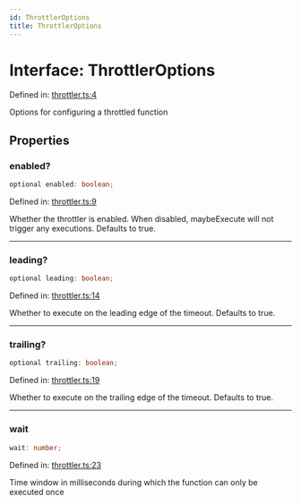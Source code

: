 ```yaml
---
id: ThrottlerOptions
title: ThrottlerOptions
---
```


<!-- DO NOT EDIT: this page is autogenerated from the type comments -->

# Interface: ThrottlerOptions

Defined in: [throttler.ts:4](https://github.com/TanStack/pacer/blob/main/packages/pacer/src/throttler.ts#L4)

Options for configuring a throttled function

## Properties

### enabled?

```ts
optional enabled: boolean;
```

Defined in: [throttler.ts:9](https://github.com/TanStack/pacer/blob/main/packages/pacer/src/throttler.ts#L9)

Whether the throttler is enabled. When disabled, maybeExecute will not trigger any executions.
Defaults to true.

***

### leading?

```ts
optional leading: boolean;
```

Defined in: [throttler.ts:14](https://github.com/TanStack/pacer/blob/main/packages/pacer/src/throttler.ts#L14)

Whether to execute on the leading edge of the timeout.
Defaults to true.

***

### trailing?

```ts
optional trailing: boolean;
```

Defined in: [throttler.ts:19](https://github.com/TanStack/pacer/blob/main/packages/pacer/src/throttler.ts#L19)

Whether to execute on the trailing edge of the timeout.
Defaults to true.

***

### wait

```ts
wait: number;
```

Defined in: [throttler.ts:23](https://github.com/TanStack/pacer/blob/main/packages/pacer/src/throttler.ts#L23)

Time window in milliseconds during which the function can only be executed once
